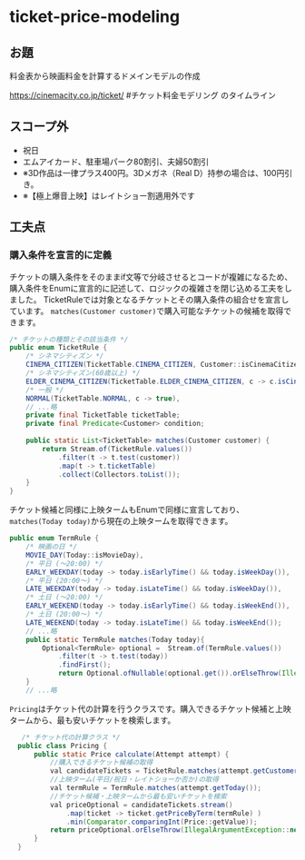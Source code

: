 # ticket-price-modeling

## お題
料金表から映画料金を計算するドメインモデルの作成

https://cinemacity.co.jp/ticket/
#チケット料金モデリング のタイムライン

## スコープ外
- 祝日
- エムアイカード、駐車場パーク80割引、夫婦50割引
- ※3D作品は一律プラス400円。3Dメガネ（Real D）持参の場合は、100円引き。
- ※【極上爆音上映】はレイトショー割適用外です

## 工夫点

### 購入条件を宣言的に定義
チケットの購入条件をそのままif文等で分岐させるとコードが複雑になるため、
購入条件をEnumに宣言的に記述して、ロジックの複雑さを閉じ込める工夫をしました。
TicketRuleでは対象となるチケットとその購入条件の組合せを宣言しています。
`matches(Customer customer)`で購入可能なチケットの候補を取得できます。

``` java
/* チケットの種類とその該当条件 */
public enum TicketRule {
    /* シネマシティズン */
    CINEMA_CITIZEN(TicketTable.CINEMA_CITIZEN, Customer::isCinemaCitizen),
    /* シネマシティズン(60歳以上) */
    ELDER_CINEMA_CITIZEN(TicketTable.ELDER_CINEMA_CITIZEN, c -> c.isCinemaCitizen() && c.isOver60()),
    /* 一般 */
    NORMAL(TicketTable.NORMAL, c -> true),
    // ...略
    private final TicketTable ticketTable;
    private final Predicate<Customer> condition;
    
    public static List<TicketTable> matches(Customer customer) {
        return Stream.of(TicketRule.values())
            .filter(t -> t.test(customer))
            .map(t -> t.ticketTable)
            .collect(Collectors.toList());
    }
}
```

チケット候補と同様に上映タームもEnumで同様に宣言しており、`matches(Today today)`から現在の上映タームを取得できます。

``` java
public enum TermRule {
    /* 映画の日 */
    MOVIE_DAY(Today::isMovieDay),
    /* 平日 (～20:00) */
    EARLY_WEEKDAY(today -> today.isEarlyTime() && today.isWeekDay()),
    /* 平日 (20:00～) */
    LATE_WEEKDAY(today -> today.isLateTime() && today.isWeekDay()),
    /* 土日 (～20:00) */
    EARLY_WEEKEND(today -> today.isEarlyTime() && today.isWeekEnd()),
    /* 土日 (20:00～) */
    LATE_WEEKEND(today -> today.isLateTime() && today.isWeekEnd());
    // ...略
    public static TermRule matches(Today today){
        Optional<TermRule> optional =  Stream.of(TermRule.values())
            .filter(t -> t.test(today))
            .findFirst();
            return Optional.ofNullable(optional.get()).orElseThrow(IllegalArgumentException::new);
    }
    // ...略
```


`Pricing`はチケット代の計算を行うクラスです。購入できるチケット候補と上映タームから、最も安いチケットを検索します。

``` java
   /* チケット代の計算クラス */
  public class Pricing {
      public static Price calculate(Attempt attempt) {
          //購入できるチケット候補の取得
          val candidateTickets = TicketRule.matches(attempt.getCustomer());
          //上映ターム(平日/祝日・レイトショーか否か)の取得
          val termRule = TermRule.matches(attempt.getToday());
          //チケット候補・上映タームから最も安いチケットを検索
          val priceOptional = candidateTickets.stream()
              .map(ticket -> ticket.getPriceByTerm(termRule) )
              .min(Comparator.comparingInt(Price::getValue));
          return priceOptional.orElseThrow(IllegalArgumentException::new);
      }
  }
```
